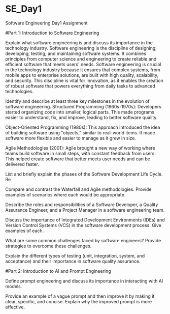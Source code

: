 # SE_Day1
Software Engineering Day1 Assignment

#Part 1: Introduction to Software Engineering

Explain what software engineering is and discuss its importance in the technology industry.
Software engineering is the discipline of designing, developing, testing, and maintaining software systems. It combines principles from computer science and engineering to create reliable and efficient software that meets users' needs. Software engineering is crucial in the technology industry because it ensures that complex systems, from mobile apps to enterprise solutions, are built with high quality, scalability, and security. This discipline is vital for innovation, as it enables the creation of robust software that powers everything from daily tasks to advanced technologies.







Identify and describe at least three key milestones in the evolution of software engineering.
Structured Programming (1960s-1970s): Developers started organizing code into smaller, logical parts. This made programs easier to understand, fix, and improve, leading to better software quality.

Object-Oriented Programming (1980s): This approach introduced the idea of building software using "objects," similar to real-world items. It made software more flexible and easier to manage as it grew in size.

Agile Methodologies (2001): Agile brought a new way of working where teams build software in small steps, with constant feedback from users. This helped create software that better meets user needs and can be delivered faster.


List and briefly explain the phases of the Software Development Life Cycle.
Re

Compare and contrast the Waterfall and Agile methodologies. Provide examples of scenarios where each would be appropriate.


Describe the roles and responsibilities of a Software Developer, a Quality Assurance Engineer, and a Project Manager in a software engineering team.


Discuss the importance of Integrated Development Environments (IDEs) and Version Control Systems (VCS) in the software development process. Give examples of each.


What are some common challenges faced by software engineers? Provide strategies to overcome these challenges.


Explain the different types of testing (unit, integration, system, and acceptance) and their importance in software quality assurance.


#Part 2: Introduction to AI and Prompt Engineering


Define prompt engineering and discuss its importance in interacting with AI models.


Provide an example of a vague prompt and then improve it by making it clear, specific, and concise. Explain why the improved prompt is more effective.
